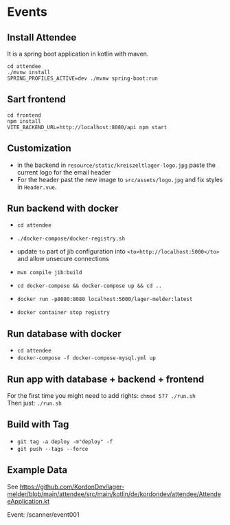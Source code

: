 # Events

## Install Attendee

It is a spring boot application in kotlin with maven.

```
cd attendee
./mvnw install
SPRING_PROFILES_ACTIVE=dev ./mvnw spring-boot:run
```

## Sart frontend
```
cd frontend
npm install
VITE_BACKEND_URL=http://localhost:8080/api npm start
```

## Customization

- in the backend in `resource/static/kreiszeltlager-logo.jpg` paste the current logo for the email header
- For the header past the new image to `src/assets/logo.jpg` and fix styles in `Header.vue`.

## Run backend with docker

- `cd attendee`
- `./docker-compose/docker-registry.sh`
- update `to` part of jib configuration into `<to>http://localhost:5000</to>` and allow unsecure connections
- `mvn compile jib:build`
- `cd docker-compose && docker-compose up && cd ..`
- `docker run -p8080:8080 localhost:5000/lager-melder:latest`

- `docker container stop registry`

## Run database with docker

- `cd attendee`
- `docker-compose -f docker-compose-mysql.yml up`

## Run app with database + backend + frontend

For the first time you might need to add rights: `chmod 577 ./run.sh` <br/>
Then just: `./run.sh`

## Build with Tag

- `git tag -a deploy -m"deploy" -f`
- `git push --tags --force`

## Example Data

See https://github.com/KordonDev/lager-melder/blob/main/attendee/src/main/kotlin/de/kordondev/attendee/AttendeeApplication.kt

Event: <frontendUrl>/scanner/event001

